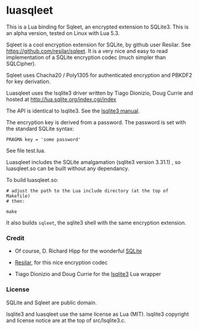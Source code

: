 # luasqleet

This is a Lua binding for Sqleet, an encrypted extension to SQLite3.  This is an alpha version, tested on Linux with Lua 5.3.

Sqleet is a cool encryption extension for SQLite, by github user Resilar. See https://github.com/resilar/sqleet.  It is a very nice and easy to read implementation of a SQLite encryption codec (much simpler than SQLCipher).  

Sqleet uses Chacha20 / Poly1305 for authenticated encryption and 
PBKDF2 for key derivation.

Luasqleet uses the lsqlite3 driver written by Tiago Dionizio, Doug Currie and hosted at http://lua.sqlite.org/index.cgi/index

The API is identical to lsqlite3. See the [lsqlite3 manual](http://lua.sqlite.org/index.cgi/doc/tip/doc/lsqlite3.wiki).

The encryption key is derived from a password. The password is set with the standard SQLite syntax:
```
PRAGMA key = 'some password' 
```
See file test.lua.

Luasqleet includes the SQLite amalgamation (sqlite3 version 3.31.1) , so luasqleet.so can be built without any dependancy.

To build luasqleet.so:

```
# adjust the path to the Lua include directory (at the top of Makefile)
# then:

make
```

It also builds `sqleet`, the sqlite3 shell with the same encryption extension.


### Credit

- Of course, D. Richard Hipp for the wonderful [SQLite](https://www.sqlite.org/)

- [Resilar](https://github.com/resilar/sqleet), for this nice encryption codec 

- Tiago Dionizio and Doug Currie for the [lsqlite3](http://lua.sqlite.org/index.cgi/index) Lua wrapper


### License

SQLite and Sqleet are public domain.

lsqlite3 and luasqleet use the same license as Lua (MIT). lsqlite3 copyright and license notice are at the top of src/lsqlite3.c.








